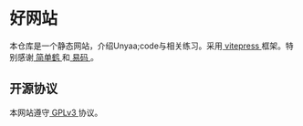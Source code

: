 # 好网站
本仓库是一个静态网站，介绍Unyaa;code与相关练习。采用[ vitepress ](https://vitepress.dev/zh/)框架。特别感谢[ 简单鹤 ](https://flauver.github.io/jdh/)和[ 易码 ](https://yima.pages.dev/)。

## 开源协议
本网站遵守[ GPLv3 ](LICENSE)协议。